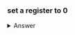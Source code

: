 ### set a register to 0

<details><summary>Answer</summary>
<p>
There are many ways.

#### 

```
    addi    s1, x0, 0
    add     s1, x0, x0
    xor     s1, s1, s1  # works without registers like x0
```
</p>
</details>
